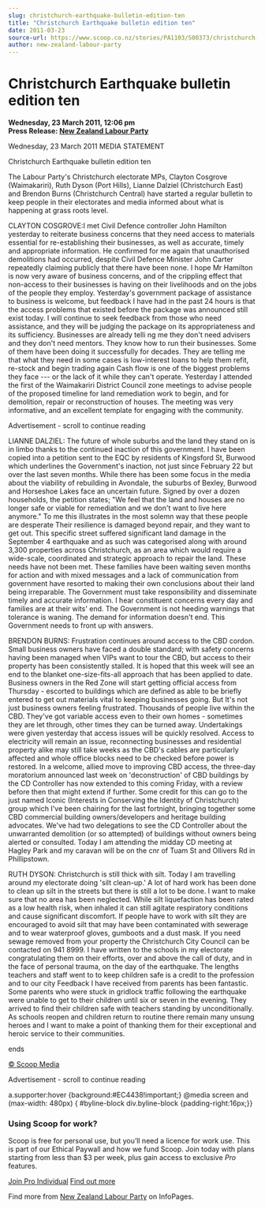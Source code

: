 ```yaml
---
slug: christchurch-earthquake-bulletin-edition-ten
title: "Christchurch Earthquake bulletin edition ten"
date: 2011-03-23
source-url: https://www.scoop.co.nz/stories/PA1103/S00373/christchurch-earthquake-bulletin-edition-ten.htm
author: new-zealand-labour-party
---
```

Christchurch Earthquake bulletin edition ten
============================================

**Wednesday, 23 March 2011, 12:06 pm**  
**Press Release: [New Zealand Labour Party](https://info.scoop.co.nz/New_Zealand_Labour_Party)**

Wednesday, 23 March 2011 MEDIA STATEMENT

Christchurch Earthquake bulletin edition ten

The Labour Party's Christchurch electorate MPs, Clayton Cosgrove (Waimakariri), Ruth Dyson (Port Hills), Lianne Dalziel (Christchurch East) and Brendon Burns (Christchurch Central) have started a regular bulletin to keep people in their electorates and media informed about what is happening at grass roots level.

  
CLAYTON COSGROVE:I met Civil Defence controller John Hamilton yesterday to reiterate business concerns that they need access to materials essential for re-establishing their businesses, as well as accurate, timely and appropriate information. He confirmed for me again that unauthorised demolitions had occurred, despite Civil Defence Minister John Carter repeatedly claiming publicly that there have been none. I hope Mr Hamilton is now very aware of business concerns, and of the crippling effect that non-access to their businesses is having on their livelihoods and on the jobs of the people they employ. Yesterday's government package of assistance to business is welcome, but feedback I have had in the past 24 hours is that the access problems that existed before the package was announced still exist today. I will continue to seek feedback from those who need assistance, and they will be judging the package on its appropriateness and its sufficiency. Businesses are already telli ng me they don't need advisers and they don't need mentors. They know how to run their businesses. Some of them have been doing it successfully for decades. They are telling me that what they need in some cases is low-interest loans to help them refit, re-stock and begin trading again Cash flow is one of the biggest problems they face --- or the lack of it while they can't operate. Yesterday I attended the first of the Waimakariri District Council zone meetings to advise people of the proposed timeline for land remediation work to begin, and for demolition, repair or reconstruction of houses. The meeting was very informative, and an excellent template for engaging with the community.

Advertisement - scroll to continue reading





LIANNE DALZIEL: The future of whole suburbs and the land they stand on is in limbo thanks to the continued inaction of this government. I have been copied into a petition sent to the EQC by residents of Kingsford St, Burwood which underlines the Government's inaction, not just since February 22 but over the last seven months. While there has been some focus in the media about the viability of rebuilding in Avondale, the suburbs of Bexley, Burwood and Horseshoe Lakes face an uncertain future. Signed by over a dozen households, the petition states; "We feel that the land and houses are no longer safe or viable for remediation and we don't want to live here anymore." To me this illustrates in the most solemn way that these people are desperate Their resilience is damaged beyond repair, and they want to get out. This specific street suffered significant land damage in the September 4 earthquake and as such was categorised along with around 3,300 properties across Christchurch, as an area which would require a wide-scale, coordinated and strategic approach to repair the land. These needs have not been met. These families have been waiting seven months for action and with mixed messages and a lack of communication from government have resorted to making their own conclusions about their land being irreparable. The Government must take responsibility and disseminate timely and accurate information. I hear constituent concerns every day and families are at their wits' end. The Government is not heeding warnings that tolerance is waning. The demand for information doesn't end. This Government needs to front up with answers.

BRENDON BURNS: Frustration continues around access to the CBD cordon. Small business owners have faced a double standard; with safety concerns having been managed when VIPs want to tour the CBD, but access to their property has been consistently stalled. It is hoped that this week will see an end to the blanket one-size-fits-all approach that has been applied to date. Business owners in the Red Zone will start getting official access from Thursday - escorted to buildings which are defined as able to be briefly entered to get out materials vital to keeping businesses going. But It's not just business owners feeling frustrated. Thousands of people live within the CBD. They've got variable access even to their own homes - sometimes they are let through, other times they can be turned away. Undertakings were given yesterday that access issues will be quickly resolved. Access to electricity will remain an issue, reconnecting businesses and residential property alike may still take weeks as the CBD's cables are particularly affected and whole office blocks need to be checked before power is restored. In a welcome, allied move to improving CBD access, the three-day moratorium announced last week on 'deconstruction' of CBD buildings by the CD Controller has now extended to this coming Friday, with a review before then that might extend if further. Some credit for this can go to the just named Iconic (Interests in Conserving the Identity of Christchurch) group which I've been chairing for the last fortnight, bringing together some CBD commercial building owners/developers and heritage building advocates. We've had two delegations to see the CD Controller about the unwarranted demolition (or so attempted) of buildings without owners being alerted or consulted. Today I am attending the midday CD meeting at Hagley Park and my caravan will be on the cnr of Tuam St and Ollivers Rd in Phillipstown.

RUTH DYSON: Christchurch is still thick with silt. Today I am travelling around my electorate doing 'silt clean-up.' A lot of hard work has been done to clean up silt in the streets but there is still a lot to be done. I want to make sure that no area has been neglected. While silt liquefaction has been rated as a low health risk, when inhaled it can still agitate respiratory conditions and cause significant discomfort. If people have to work with silt they are encouraged to avoid silt that may have been contaminated with sewerage and to wear waterproof gloves, gumboots and a dust mask. If you need sewage removed from your property the Christchurch City Council can be contacted on 941 8999. I have written to the schools in my electorate congratulating them on their efforts, over and above the call of duty, and in the face of personal trauma, on the day of the earthquake. The lengths teachers and staff went to to keep children safe is a credit to the profession and to our city Feedback I have received from parents has been fantastic. Some parents who were stuck in gridlock traffic following the earthquake were unable to get to their children until six or seven in the evening. They arrived to find their children safe with teachers standing by unconditionally. As schools reopen and children return to routine there remain many unsung heroes and I want to make a point of thanking them for their exceptional and heroic service to their communities.

ends  

[© Scoop Media](http://www.scoop.co.nz/about/terms.html)  

Advertisement - scroll to continue reading



a.supporter:hover {background:#EC4438!important;} @media screen and (max-width: 480px) { #byline-block div.byline-block {padding-right:16px;}}

### Using Scoop for work?

Scoop is free for personal use, but you’ll need a licence for work use. This is part of our Ethical Paywall and how we fund Scoop. Join today with plans starting from less than $3 per week, plus gain access to exclusive _Pro_ features.  
  
[Join Pro Individual](https://pro.scoop.co.nz/Individual/?from=ProIn24) [Find out more](https://pro.scoop.co.nz/using-scoop-for-work/?from=ProIn24)

Find more from [New Zealand Labour Party](https://info.scoop.co.nz/New_Zealand_Labour_Party) on InfoPages.